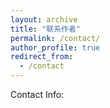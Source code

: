 ```yaml
---
layout: archive
title: "联系作者"
permalink: /contact/
author_profile: true
redirect_from:
  - /contact
---
```


Contact Info: 
